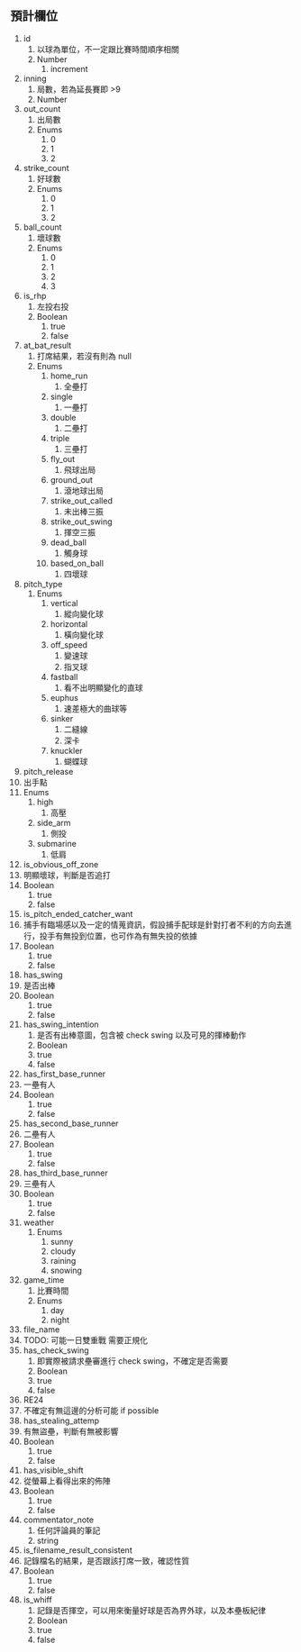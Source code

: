 
## 預計欄位
1. id
   1.  以球為單位，不一定跟比賽時間順序相關
   2.  Number
       1.  increment
2. inning
   1. 局數，若為延長賽即 >9
   2. Number
3. out_count
   1. 出局數
   2. Enums
      1. 0
      2. 1
      3. 2
4. strike_count
   1. 好球數
   2. Enums
      1. 0
      2. 1
      3. 2
5. ball_count
   1. 壞球數
   2. Enums
      1. 0
      2. 1
      3. 2
      4. 3
6. is_rhp
   1. 左投右投
   2. Boolean
      1. true
      2. false
7. at_bat_result
   1. 打席結果，若沒有則為 null
   2. Enums
      1. home_run
         1. 全壘打
      2. single
         1. 一壘打
      3. double
         1. 二壘打
      4. triple
         1. 三壘打
      5. fly_out
         1. 飛球出局
      6. ground_out
         1. 滾地球出局
      7. strike_out_called
         1. 未出棒三振
      8. strike_out_swing
         1. 揮空三振
      9.  dead_ball
          1.  觸身球
      10. based_on_ball
          1.  四壞球
8. pitch_type 
   1. Enums
      1. vertical
         1. 縱向變化球
      2. horizontal
         1. 橫向變化球
      3. off_speed
         1. 變速球
         2. 指叉球
      4. fastball
         1. 看不出明顯變化的直球
      5. euphus
         1. 速差極大的曲球等
      6. sinker
         1. 二縫線
         2. 深卡
      7. knuckler
         1. 蝴蝶球
9.  pitch_release
   1. 出手點
   2. Enums
      1. high
         1. 高壓
      2. side_arm
         1. 側投
      3. submarine
         1. 低肩
10. is_obvious_off_zone
   1. 明顯壞球，判斷是否追打
   2. Boolean
      1. true
      2. false
11. is_pitch_ended_catcher_want
   1.  捕手有臨場感以及一定的情蒐資訊，假設捕手配球是針對打者不利的方向去進行，投手有無投到位置，也可作為有無失投的依據
   2. Boolean
      1. true
      2. false
12. has_swing
   1. 是否出棒
   2. Boolean
      1. true
      2. false
13. has_swing_intention
    1.  是否有出棒意圖，包含被 check swing 以及可見的揮棒動作
    2.  Boolean
      1. true
      2. false  
14. has_first_base_runner
   1. 一壘有人
   2. Boolean
      1. true
      2. false
15. has_second_base_runner
   1. 二壘有人
   2. Boolean
      1. true
      2. false
16. has_third_base_runner
   1. 三壘有人
   2. Boolean
      1. true
      2. false
17. weather
    1.  Enums
        1.  sunny
        2.  cloudy
        3.  raining
        4.  snowing
18. game_time
    1.  比賽時間
    2.  Enums
        1.  day
        2.  night
19. file_name
   1. TODO: 可能一日雙重戰 需要正規化 
20. has_check_swing
    1.  即實際被請求壘審進行 check swing，不確定是否需要
    2.  Boolean
      1. true
      2. false
21. RE24
   1. 不確定有無這邊的分析可能 if possible
22. has_stealing_attemp
   1. 有無盜壘，判斷有無被影響
   2. Boolean
      1. true
      2. false
23. has_visible_shift
   1. 從螢幕上看得出來的佈陣
   2. Boolean
      1. true
      2. false
24. commentator_note
    1.  任何評論員的筆記
    2.  string
25. is_filename_result_consistent
   1.  記錄檔名的結果，是否跟該打席一致，確認性質
   2. Boolean
      1. true
      2. false
26. is_whiff
    1.  記錄是否揮空，可以用來衡量好球是否為界外球，以及本壘板紀律
    2. Boolean
      1. true
      2. false




